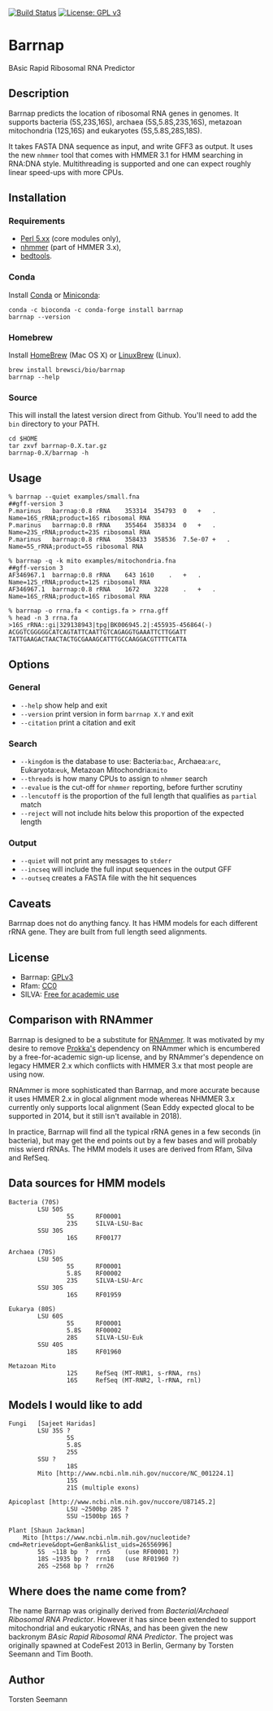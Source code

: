 [![Build Status](https://travis-ci.org/tseemann/barrnap.svg?branch=master)](https://travis-ci.org/tseemann/barrnap) [![License: GPL v3](https://img.shields.io/badge/License-GPL%20v3-blue.svg)](https://www.gnu.org/licenses/gpl-3.0) [](#lang-au)

# Barrnap

BAsic Rapid Ribosomal RNA Predictor

## Description

Barrnap predicts the location of ribosomal RNA genes in genomes.
It supports bacteria (5S,23S,16S), archaea (5S,5.8S,23S,16S),
metazoan mitochondria (12S,16S) and eukaryotes (5S,5.8S,28S,18S).

It takes FASTA DNA sequence as input, and write GFF3 as output.
It uses the new `nhmmer` tool that comes with HMMER 3.1 for HMM searching in RNA:DNA style.
Multithreading is supported and one can expect roughly linear speed-ups with more CPUs.

## Installation

### Requirements
* [Perl 5.xx](https://dev.perl.org/perl5/) (core modules only), 
* [nhmmer](https://hmmer.org/) (part of HMMER 3.x), 
* [bedtools](http://bedtools.readthedocs.io/en/latest/). 

### Conda
Install [Conda](https://conda.io/docs/) or [Miniconda](https://conda.io/miniconda.html):
```
conda -c bioconda -c conda-forge install barrnap
barrnap --version
```

### Homebrew
Install [HomeBrew](http://brew.sh/) (Mac OS X) or [LinuxBrew](http://brew.sh/linuxbrew/) (Linux).
```
brew install brewsci/bio/barrnap
barrnap --help
```

### Source
This will install the latest version direct from Github. 
You'll need to add the `bin` directory to your PATH.
```
cd $HOME
tar zxvf barrnap-0.X.tar.gz
barrnap-0.X/barrnap -h
```

## Usage

```
% barrnap --quiet examples/small.fna
##gff-version 3
P.marinus	barrnap:0.8	rRNA	353314	354793	0	+	.	Name=16S_rRNA;product=16S ribosomal RNA
P.marinus	barrnap:0.8	rRNA	355464	358334	0	+	.	Name=23S_rRNA;product=23S ribosomal RNA
P.marinus	barrnap:0.8	rRNA	358433	358536	7.5e-07	+	.	Name=5S_rRNA;product=5S ribosomal RNA

% barrnap -q -k mito examples/mitochondria.fna 
##gff-version 3
AF346967.1	barrnap:0.8	rRNA	643	1610	.	+	.	Name=12S_rRNA;product=12S ribosomal RNA
AF346967.1	barrnap:0.8	rRNA	1672	3228	.	+	.	Name=16S_rRNA;product=16S ribosomal RNA
  
% barrnap -o rrna.fa < contigs.fa > rrna.gff
% head -n 3 rrna.fa
>16S_rRNA::gi|329138943|tpg|BK006945.2|:455935-456864(-)
ACGGTCGGGGGCATCAGTATTCAATTGTCAGAGGTGAAATTCTTGGATT
TATTGAAGACTAACTACTGCGAAAGCATTTGCCAAGGACGTTTTCATTA
```

## Options

### General
* `--help` show help and exit
* `--version` print version in form `barrnap X.Y` and exit 
* `--citation` print a citation and exit
### Search
* `--kingdom` is the database to use: Bacteria:`bac`, Archaea:`arc`, Eukaryota:`euk`, Metazoan Mitochondria:`mito`
* `--threads` is how many CPUs to assign to `nhmmer` search
* `--evalue` is the cut-off for `nhmmer` reporting, before further scrutiny
* `--lencutoff` is the proportion of the full length that qualifies as `partial` match
* `--reject` will not include hits below this proportion of the expected length
### Output
* `--quiet` will not print any messages to `stderr`
* `--incseq` will include the full input sequences in the output GFF
* `--outseq` creates a FASTA file with the hit sequences

## Caveats

Barrnap does not do anything fancy. It has HMM models for each different rRNA gene. 
They are built from full length seed alignments. 

## License

* Barrnap: [GPLv3](https://raw.githubusercontent.com/tseemann/barrnap/master/LICENSE)
* Rfam: [CC0](https://raw.githubusercontent.com/tseemann/barrnap/master/LICENSE.Rfam)
* SILVA: [Free for academic use](https://raw.githubusercontent.com/tseemann/barrnap/master/LICENSE.SILVA)

## Comparison with RNAmmer

Barrnap is designed to be a substitute for [RNAmmer](http://www.cbs.dtu.dk/services/RNAmmer/). 
It was motivated by my desire to remove [Prokka's](https://github.com/tseemann/prokka)
dependency on RNAmmer which is encumbered by a free-for-academic sign-up
license, and by RNAmmer's dependence on legacy HMMER 2.x which conflicts
with HMMER 3.x that most people are using now.

RNAmmer is more sophisticated than Barrnap, and more accurate because it
uses HMMER 2.x in glocal alignment mode whereas NHMMER 3.x currently only
supports local alignment (Sean Eddy expected glocal to be supported in 2014, 
but it still isn't available in 2018). 

In practice, Barrnap will find all the typical rRNA genes in a few seconds
(in bacteria), but may get the end points out by a few bases and will
probably miss wierd rRNAs.  The HMM models it uses are derived from Rfam,
Silva and RefSeq.

## Data sources for HMM models

```
Bacteria (70S)  
        LSU 50S
                5S      RF00001
                23S     SILVA-LSU-Bac
        SSU 30S
                16S     RF00177

Archaea (70S)   
        LSU 50S
                5S      RF00001
                5.8S    RF00002
                23S     SILVA-LSU-Arc
        SSU 30S
                16S     RF01959

Eukarya (80S)   
        LSU 60S
                5S      RF00001
                5.8S    RF00002
                28S     SILVA-LSU-Euk
        SSU 40S
                18S     RF01960

Metazoan Mito
                12S     RefSeq (MT-RNR1, s-rRNA, rns)
                16S     RefSeq (MT-RNR2, l-rRNA, rnl)       
```

## Models I would like to add

```
Fungi	[Sajeet Haridas]
        LSU 35S ?
                5S
                5.8S
                25S
        SSU ?
                18S
        Mito [http://www.ncbi.nlm.nih.gov/nuccore/NC_001224.1]
                15S 
                21S (multiple exons)
                
Apicoplast [http://www.ncbi.nlm.nih.gov/nuccore/U87145.2]
                LSU ~2500bp 28S ?
                SSU ~1500bp 16S ?

Plant [Shaun Jackman]
	Mito [https://www.ncbi.nlm.nih.gov/nucleotide?cmd=Retrieve&dopt=GenBank&list_uids=26556996]	
		5S	~118 bp  ?	rrn5 	(use RF00001 ?)
		18S	~1935 bp ?	rrn18	(use RF01960 ?)
		26S	~2568 bp ?	rrn26   
```

## Where does the name come from?

The name Barrnap was originally derived from _Bacterial/Archaeal Ribosomal RNA Predictor_.
However it has since been extended to support mitochondrial and eukaryotic rRNAs, and has been
given the new backronym _BAsic Rapid Ribosomal RNA Predictor_.
The project was originally spawned at CodeFest 2013 in Berlin, Germany 
by Torsten Seemann and Tim Booth.

## Author

Torsten Seemann

